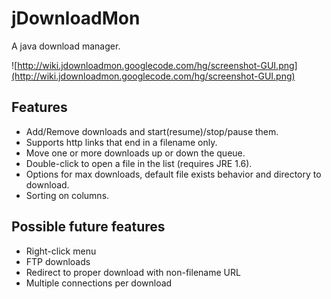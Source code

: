 # jDownloadMon #
A java download manager.

![http://wiki.jdownloadmon.googlecode.com/hg/screenshot-GUI.png](http://wiki.jdownloadmon.googlecode.com/hg/screenshot-GUI.png)

## Features ##
  * Add/Remove downloads and start(resume)/stop/pause them.
  * Supports http links that end in a filename only.
  * Move one or more downloads up or down the queue.
  * Double-click to open a file in the list (requires JRE 1.6).
  * Options for max downloads, default file exists behavior and directory to download.
  * Sorting on columns.

## Possible future features ##
  * Right-click menu
  * FTP downloads
  * Redirect to proper download with non-filename URL
  * Multiple connections per download